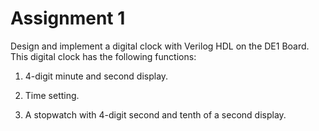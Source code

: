 # Assignment 1

Design and implement a digital clock with Verilog HDL on the DE1 Board. This digital clock has the following functions:

1. 4-digit minute and second display.

2. Time setting.

3. A stopwatch with 4-digit second and tenth of a second display.
